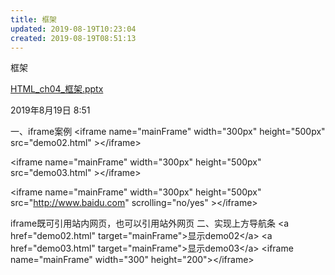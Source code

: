 ```yaml
---
title: 框架
updated: 2019-08-19T10:23:04
created: 2019-08-19T08:51:13
---
```


框架

[HTML_ch04_框架.pptx](../../resources/33a4f8af73c04ca19a50a50eb4e00d74.pptx)

2019年8月19日
8:51

一、iframe案例
\<iframe name="mainFrame" width="300px" height="500px" src="demo02.html" \>\</iframe\>

\<iframe name="mainFrame" width="300px" height="500px" src="demo03.html" \>\</iframe\>

\<iframe name="mainFrame" width="300px" height="500px" src="http://www.baidu.com" scrolling="no/yes" \>\</iframe\>

iframe既可引用站内网页，也可以引用站外网页
二、实现上方导航条
\<a href="demo02.html" target="mainFrame"\>显示demo02\</a\>
\<a href="demo03.html" target="mainFrame"\>显示demo03\</a\>
\<iframe name="mainFrame" width="300" height="200"\>\</iframe\>
